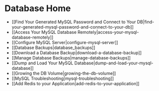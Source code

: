 # Database Home

* [[Find Your Generated MySQL Password and Connect to Your DB|find-your-generated-mysql-password-and-connect-to-your-db]]
* [[Access Your MySQL Database Remotely|access-your-mysql-database-remotely]]
* [[Configure MySQL Server|configure-mysql-server]]
* [[Database Backups|database_backups]]
* [[Download a Database Backup|download-a-database-backup]]
* [[Manage Database Backups|manage-database-backups]]
* [[Dump and Load Your MySQL Database|dump-and-load-your-mysql-database]]
* [[Growing the DB Volume|growing-the-db-volume]]
* [[MySQL Troubleshooting|mysql-troubleshooting]]
* [[Add Redis to your Application|add-redis-to-your-application]]

